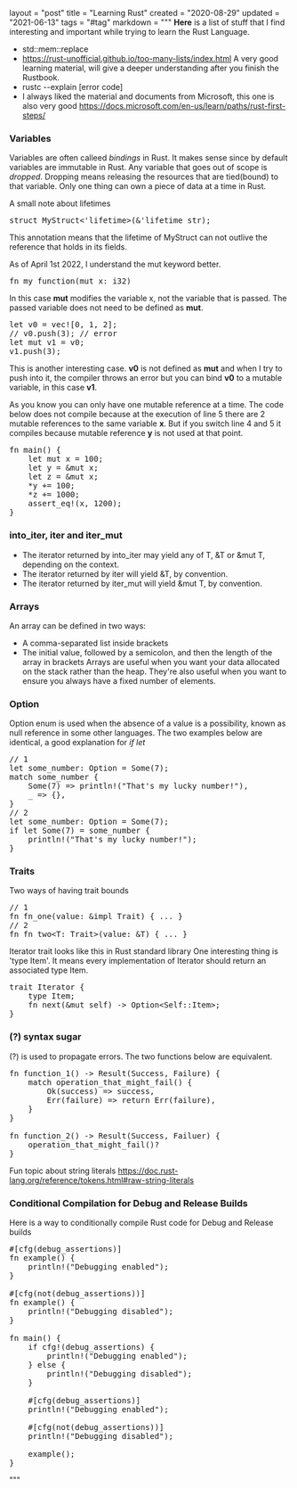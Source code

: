 layout = "post"
title = "Learning Rust"
created = "2020-08-29"
updated = "2021-06-13"
tags = "#tag"
markdown = """
**Here** is a list of stuff that I find interesting and important while trying to learn the Rust Language.

* std::mem::replace
* https://rust-unofficial.github.io/too-many-lists/index.html
A very good learning material, will give a deeper understanding after you finish the Rustbook.
* rustc --explain [error code]
* I always liked the material and documents from Microsoft, this one is also very good
    https://docs.microsoft.com/en-us/learn/paths/rust-first-steps/

### Variables
Variables are often calleed _bindings_ in Rust. It makes sense since by default variables are immutable in Rust.
Any variable that goes out of scope is _dropped_. Dropping means releasing the resources that are tied(bound) to that variable.
Only one thing can own a piece of data at a time in Rust.

A small note about lifetimes
<pre class="prettyprint linenums">
struct MyStruct<'lifetime>(&'lifetime str);
</pre>
This annotation means that the lifetime of MyStruct can not outlive the reference that holds in its fields.

As of April 1st 2022, I understand the mut keyword better.
<pre class="prettyprint linenums">
fn my_function(mut x: i32)
</pre>
In this case **mut** modifies the variable x, not the variable that is passed. The passed variable
does not need to be defined as **mut**.
<pre class="prettyprint linenums">
let v0 = vec![0, 1, 2];
// v0.push(3); // error
let mut v1 = v0;
v1.push(3);
</pre>
This is another interesting case. **v0** is not defined as **mut** and when I try to push into it, the compiler throws an error but you can bind **v0** to a mutable variable, in this case **v1**.

As you know you can only have one mutable reference at a time. The code below does not compile because at the execution of line 5 there are 2 mutable references to the same variable **x**. But if you switch line 4 and 5 it compiles because mutable reference **y** is not used at that point.
<pre class="prettyprint linenums">
fn main() {
    let mut x = 100;
    let y = &mut x;
    let z = &mut x;
    *y += 100;
    *z += 1000;
    assert_eq!(x, 1200);
}
</pre>

### into_iter, iter and iter_mut
* The iterator returned by into_iter may yield any of T, &T or &mut T, depending on the context.
* The iterator returned by iter will yield &T, by convention.
* The iterator returned by iter_mut will yield &mut T, by convention.

### Arrays
An array can be defined in two ways:
* A comma-separated list inside brackets
* The initial value, followed by a semicolon, and then the length of the array in brackets
Arrays are useful when you want your data allocated on the stack rather than the heap. They're also useful when you want to ensure you always have a fixed number of elements.

### Option
Option<T> enum is used when the absence of a value is a possibility, known as null reference in some other languages.
The two examples below are identical, a good explanation for _if let_
<pre class="prettyprint linenums">
// 1
let some_number: Option<u8> = Some(7);
match some_number {
    Some(7) => println!("That's my lucky number!"),
    _ => {},
}
// 2
let some_number: Option<u8> = Some(7);
if let Some(7) = some_number {
    println!("That's my lucky number!");
}
</pre>

### Traits
Two ways of having trait bounds
<pre class="prettyprint linenums">
// 1
fn fn_one(value: &impl Trait) { ... }
// 2
fn fn_two&lt;T: Trait&gt;(value: &T) { ... }
</pre>

Iterator trait looks like this in Rust standard library
One interesting thing is 'type Item'. It means every implementation of Iterator should return an associated type Item. 
<pre class="prettyprint linenums">
trait Iterator {
    type Item;
    fn next(&mut self) -> Option&lt;Self::Item&gt;;
}
</pre>

### (?) syntax sugar
(?) is used to propagate errors. The two functions below are equivalent.
<pre class="prettyprint linenums">
fn function_1() -> Result(Success, Failure) {
	match operation_that_might_fail() {
		Ok(success) => success,
		Err(failure) => return Err(failure),
	}
}

fn function_2() -> Result(Success, Failuer) {
	operation_that_might_fail()?
}
</pre>

Fun topic about string literals
https://doc.rust-lang.org/reference/tokens.html#raw-string-literals

### Conditional Compilation for Debug and Release Builds
Here is a way to conditionally compile Rust code for Debug and Release builds
<pre class="prettyprint linenums">
#[cfg(debug_assertions)]
fn example() {
    println!("Debugging enabled");
}

#[cfg(not(debug_assertions))]
fn example() {
    println!("Debugging disabled");
}

fn main() {
    if cfg!(debug_assertions) {
        println!("Debugging enabled");
    } else {
        println!("Debugging disabled");
    }

    #[cfg(debug_assertions)]
    println!("Debugging enabled");

    #[cfg(not(debug_assertions))]
    println!("Debugging disabled");

    example();
}
</pre>
"""